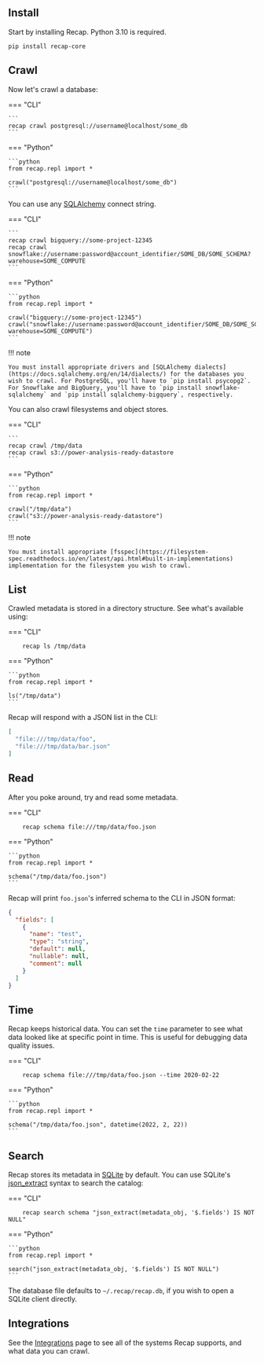 ## Install

Start by installing Recap. Python 3.10 is required.

    pip install recap-core

## Crawl

Now let's crawl a database:

=== "CLI"

    ```
    recap crawl postgresql://username@localhost/some_db
    ```

=== "Python"

    ```python
    from recap.repl import *

    crawl("postgresql://username@localhost/some_db")
    ```

You can use any [SQLAlchemy](https://docs.sqlalchemy.org/en/14/dialects/) connect string.

=== "CLI"

    ```
    recap crawl bigquery://some-project-12345
    recap crawl snowflake://username:password@account_identifier/SOME_DB/SOME_SCHEMA?warehouse=SOME_COMPUTE
    ```

=== "Python"

    ```python
    from recap.repl import *

    crawl("bigquery://some-project-12345")
    crawl("snowflake://username:password@account_identifier/SOME_DB/SOME_SCHEMA?warehouse=SOME_COMPUTE")
    ```

!!! note

    You must install appropriate drivers and [SQLAlchemy dialects](https://docs.sqlalchemy.org/en/14/dialects/) for the databases you wish to crawl. For PostgreSQL, you'll have to `pip install psycopg2`. For Snowflake and BigQuery, you'll have to `pip install snowflake-sqlalchemy` and `pip install sqlalchemy-bigquery`, respectively.

You can also crawl filesystems and object stores.

=== "CLI"

    ```
    recap crawl /tmp/data
    recap crawl s3://power-analysis-ready-datastore
    ```

=== "Python"

    ```python
    from recap.repl import *

    crawl("/tmp/data")
    crawl("s3://power-analysis-ready-datastore")
    ```

!!! note

    You must install appropriate [fsspec](https://filesystem-spec.readthedocs.io/en/latest/api.html#built-in-implementations) implementation for the filesystem you wish to crawl.

## List

Crawled metadata is stored in a directory structure. See what's available using:

=== "CLI"

        recap ls /tmp/data

=== "Python"

    ```python
    from recap.repl import *

    ls("/tmp/data")
    ```

Recap will respond with a JSON list in the CLI:

```json
[
  "file:///tmp/data/foo",
  "file:///tmp/data/bar.json"
]
```

## Read

After you poke around, try and read some metadata.

=== "CLI"

        recap schema file:///tmp/data/foo.json

=== "Python"

    ```python
    from recap.repl import *

    schema("/tmp/data/foo.json")
    ```

Recap will print `foo.json`'s inferred schema to the CLI in JSON format:

```json
{
  "fields": [
    {
      "name": "test",
      "type": "string",
      "default": null,
      "nullable": null,
      "comment": null
    }
  ]
}
```

## Time

Recap keeps historical data. You can set the `time` parameter to see what data looked like at specific point in time. This is useful for debugging data quality issues.

=== "CLI"

        recap schema file:///tmp/data/foo.json --time 2020-02-22

=== "Python"

    ```python
    from recap.repl import *

    schema("/tmp/data/foo.json", datetime(2022, 2, 22))
    ```


## Search

Recap stores its metadata in [SQLite](https://www.sqlite.org/) by default. You can use SQLite's [json_extract](https://www.sqlite.org/json1.html#the_json_extract_function) syntax to search the catalog:

=== "CLI"

        recap search schema "json_extract(metadata_obj, '$.fields') IS NOT NULL" 

=== "Python"

    ```python
    from recap.repl import *

    search("json_extract(metadata_obj, '$.fields') IS NOT NULL")
    ```

The database file defaults to `~/.recap/recap.db`, if you wish to open a SQLite client directly.

## Integrations

See the [Integrations](api/recap.integrations.md) page to see all of the systems Recap supports, and what data you can crawl.
